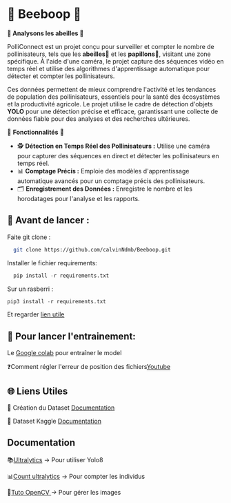 # 🐝 Beeboop 🐝

**🐝 Analysons les abeilles 🐝**

PolliConnect est un projet conçu pour surveiller et compter le nombre de pollinisateurs, tels que les **abeilles🐝** et les **papillons🦋**, visitant une zone spécifique. À l'aide d'une caméra, le projet capture des séquences vidéo en temps réel et utilise des algorithmes d'apprentissage automatique pour détecter et compter les pollinisateurs. 

Ces données permettent de mieux comprendre l'activité et les tendances de population des pollinisateurs, essentiels pour la santé des écosystèmes et la productivité agricole. Le projet utilise le cadre de détection d'objets **YOLO** pour une détection précise et efficace, garantissant une collecte de données fiable pour des analyses et des recherches ultérieures.

🤖 **Fonctionnalités** 🤖

- 🕵️ **Détection en Temps Réel des Pollinisateurs :** Utilise une caméra pour capturer des séquences en direct et détecter les pollinisateurs en temps réel.
- 📊 **Comptage Précis :** Emploie des modèles d'apprentissage automatique avancés pour un comptage précis des pollinisateurs.
- 🗂️ **Enregistrement des Données :** Enregistre le nombre et les horodatages pour l'analyse et les rapports.


## 🚀 Avant de lancer :

Faite git clone :
```bash
  git clone https://github.com/calvinNdmb/Beeboop.git
```

Installer le fichier requirements:

```python
  pip install -r requirements.txt
```
Sur un rasberri :

```python
pip3 install -r requirements.txt
```
Et regarder [lien utile](https://raspberrypi-guide.github.io/programming/install-opencv)

## 🧮 Pour lancer l'entrainement:

Le [Google colab](https://colab.research.google.com/drive/1hvyosE5pSRpjm5LHExdDigdmbghjksuc?usp=sharing) pour entraîner le model

❓Comment régler l'erreur de position des fichiers[Youtube](https://youtu.be/LNwODJXcvt4?si=bTVhICUVB16pZbIP&t=159)

## 🌐 Liens Utiles

📂 Création du Dataset [Documentation](https://universe.roboflow.com/mopi/beeboop)

🐝 Dataset Kaggle [Documentation](https://www.kaggle.com/datasets/jerzydziewierz/bee-vs-wasp)







## Documentation

📚[Ultralytics](https://docs.ultralytics.com/integrations/) -> Pour utiliser Yolo8 

📊[Count ultralytics](https://docs.ultralytics.com/guides/object-counting/) -> Pour compter les individus

🎥[Tuto OpenCV ](https://www.youtube.com/watch?v=jLPSnlaAnb4) -> Pour gérer les images

